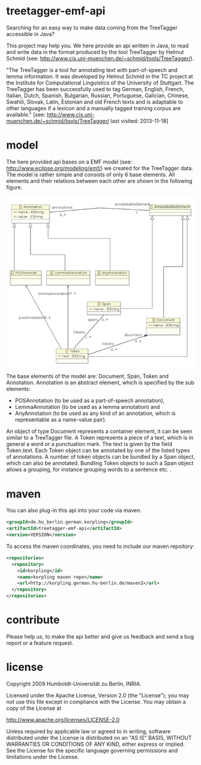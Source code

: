 treetagger-emf-api
==================

Searching for an easy way to make data coming from the TreeTagger accessible in Java?

This project may help you. We here provide an api written in Java, to read and write data in the format produced by the tool TreeTagger by Helmut Schmid (see: http://www.cis.uni-muenchen.de/~schmid/tools/TreeTagger/).

"The TreeTagger is a tool for annotating text with part-of-speech and lemma information. It was developed by Helmut Schmid in the TC project at the Institute for Computational Linguistics of the University of Stuttgart. The TreeTagger has been successfully used to tag German, English, French, Italian, Dutch, Spanish, Bulgarian, Russian, Portuguese, Galician, Chinese, Swahili, Slovak, Latin, Estonian and old French texts and is adaptable to other languages if a lexicon and a manually tagged training corpus are available." [see: http://www.cis.uni-muenchen.de/~schmid/tools/TreeTagger/ last visited: 2013-11-18]


model
===
The here provided api bases on a EMF model (see: http://www.eclipse.org/modeling/emf/) we created for the TreeTagger data. The model is rather simple and consists of only 6 base elements. All elements and their relations between each other are shown in the following figure.

![The model of the treetagger-emf-api in EMF, a UML near dialect](./src/main/resources/model/treetagger.png)

The base elements of the model are: Document, Span, Token and Annotation. Annotation is an abstract element, which is specified by the sub elements: 
* POSAnnotation (to be used as a part-of-speech annotation), 
* LemmaAnnotation (to be used as a lemma annotation) and 
* AnyAnnotation (to be used as any kind of an annotation, which is representable as a name-value pair). 

An object of type Document represents a container element, it can be seen similar to a TreeTagger file. A Token represents a piece of a text, which is in general a word or a punctuation mark. The text is given by the field Token.text. Each Token object can be annotated by one of the listed types of annotations. A number of token objects can be bundled by a Span object, which can also be annotated. Bundling Token objects to such a Span object allows a grouping, for instance grouping words to a sentence etc. .

maven
===
You can also plug-in this api into your code via maven. 

```xml
<groupId>de.hu_berlin.german.korpling</groupId>
<artifactId>treetagger-emf-api</artifactId>
<version>VERSION</version>
```

To access the maven coordinates, you need to include our maven repoitory:

```xml
<repositories>
  <repository>
    <id>korpling</id>
    <name>korpling maven repo</name>
    <url>http://korpling.german.hu-berlin.de/maven2</url>
  </repository>
</repositories>
```

contribute
===
Please help us, to make the api better and give us feedback and send a bug report or a feature request.

license
===
  Copyright 2009 Humboldt-Universität zu Berlin, INRIA.

  Licensed under the Apache License, Version 2.0 (the "License");
  you may not use this file except in compliance with the License.
  You may obtain a copy of the License at
 
  http://www.apache.org/licenses/LICENSE-2.0

  Unless required by applicable law or agreed to in writing, software
  distributed under the License is distributed on an "AS IS" BASIS,
  WITHOUT WARRANTIES OR CONDITIONS OF ANY KIND, either express or implied.
  See the License for the specific language governing permissions and
  limitations under the License.

